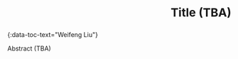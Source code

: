 <h3 style="text-align: right;font-size:26px !important;">Title (TBA)</h3>
{:data-toc-text="Weifeng Liu"}

Abstract (TBA)
